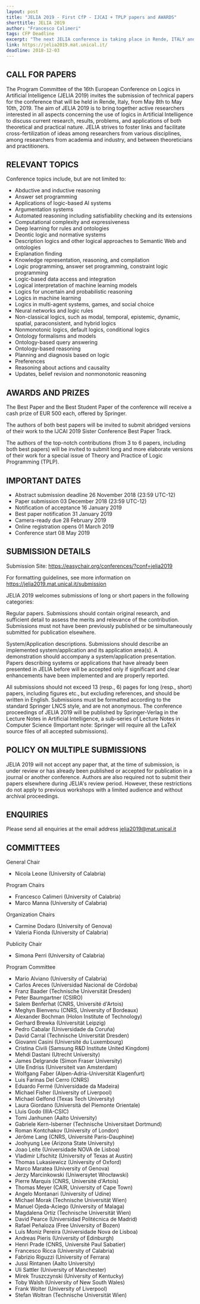 ```yaml
---
layout: post
title: "JELIA 2019 - First CfP - IJCAI + TPLP papers and AWARDS"
shorttitle: JELIA 2019
author: "Francesco Calimeri"
tags: CFP Deadline
excerpt: "The next JELIA conference is taking place in Rende, ITALY and will feature cooperation with IJCAI and TPLP for best papers. Check the submission deadline !"
link: https://jelia2019.mat.unical.it/
deadline: 2018-12-03
---
```


## CALL FOR PAPERS

The Program Committee of the 16th European Conference on Logics in Artificial Intelligence (JELIA 2019) invites the submission of technical papers for the conference that will be held in Rende, Italy, from May 8th to May 10th, 2019. The aim of JELIA 2019 is to bring together active researchers interested in all aspects concerning the use of logics in Artificial Intelligence to discuss current research, results, problems, and applications of both theoretical and practical nature. JELIA strives to foster links and facilitate cross-fertilization of ideas among researchers from various disciplines, among researchers from academia and industry, and between theoreticians and practitioners.


## RELEVANT TOPICS

Conference topics include, but are not limited to: 
* Abductive and inductive reasoning
* Answer set programming
* Applications of logic-based AI systems
* Argumentation systems
* Automated reasoning including satisfiability checking and its extensions
* Computational complexity and expressiveness
* Deep learning for rules and ontologies
* Deontic logic and normative systems
* Description logics and other logical approaches to Semantic Web and ontologies
* Explanation finding
* Knowledge representation, reasoning, and compilation
* Logic programming, answer set programming, constraint logic programming
* Logic-based data access and integration
* Logical interpretation of machine learning models
* Logics for uncertain and probabilistic reasoning
* Logics in machine learning
* Logics in multi-agent systems, games, and social choice
* Neural networks and logic rules
* Non-classical logics, such as modal, temporal, epistemic, dynamic, spatial, paraconsistent, and hybrid logics
* Nonmonotonic logics, default logics, conditional logics
* Ontology formalisms and models
* Ontology-based query answering
* Ontology-based reasoning
* Planning and diagnosis based on logic
* Preferences
* Reasoning about actions and causality
* Updates, belief revision and nonmonotonic reasoning 


## AWARDS AND PRIZES

The Best Paper and the Best Student Paper of the conference will receive a cash prize of EUR 500 each, offered by Springer.

The authors of both best papers will be invited to submit abridged versions of their work to the IJCAI 2019 Sister Conference Best Paper Track.

The authors of the top-notch contributions (from 3 to 6 papers, including both best papers) will be invited to submit long and more elaborate versions of their work for a special issue of Theory and Practice of Logic Programming (TPLP).


## IMPORTANT DATES

+ Abstract submission deadline           	26 November 2018 (23:59 UTC-12)
+ Paper submission                       	03 December 2018 (23:59 UTC-12)
+ Notification of acceptance             	16 January  2019
+ Best paper notification                	31 January  2019
+ Camera-ready due                       	28 February 2019
+ Online registration opens              	01 March    2019
+ Conference start                       	08 May      2019


## SUBMISSION DETAILS

Submission Site: https://easychair.org/conferences/?conf=jelia2019

For formatting guidelines, see more information on https://jelia2019.mat.unical.it/submission

JELIA 2019 welcomes submissions of long or short papers in the following categories: 

Regular papers. Submissions should contain original research, and sufficient detail to assess the merits and relevance of the contribution. Submissions must not have been previously published or be simultaneously submitted for publication elsewhere.

System/Application descriptions. Submissions should describe an implemented system/application and its application area(s). A demonstration should accompany a system/application presentation. Papers describing systems or applications that have already been presented in JELIA before will be accepted only if significant and clear enhancements have been implemented and are properly reported.

All submissions should not exceed 13 (resp., 6) pages for long (resp., short) papers, including figures etc., but excluding references, and should be written in English. Submissions must be formatted according to the standard Springer LNCS style, and are not anonymous. The conference proceedings of JELIA 2019 will be published by Springer-Verlag in the Lecture Notes in Artificial Intelligence, a sub-series of Lecture Notes in Computer Science (Important note: Springer will require all the LaTeX source files of all accepted submissions).


## POLICY ON MULTIPLE SUBMISSIONS

JELIA 2019 will not accept any paper that, at the time of submission, is under review or has already been published or accepted for publication in a journal or another conference. Authors are also required not to submit their papers elsewhere during JELIA's review period. However, these restrictions do not apply to previous workshops with a limited audience and without archival proceedings.


## ENQUIRIES

Please send all enquiries at the email address jelia2019@mat.unical.it


## COMMITTEES

General Chair
* Nicola Leone (University of Calabria)

Program Chairs
* Francesco Calimeri (University of Calabria)
* Marco Manna (University of Calabria)

Organization Chairs
* Carmine Dodaro (University of Genova)
* Valeria Fionda (University of Calabria)

Publicity Chair
* Simona Perri (University of Calabria)

Program Committee
* Mario Alviano (University of Calabria)
* Carlos Areces (Universidad Nacional de Córdoba)
* Franz Baader (Technische Universität Dresden)
* Peter Baumgartner (CSIRO)
* Salem Benferhat (CNRS, Université d'Artois)
* Meghyn Bienvenu (CNRS, University of Bordeaux)
* Alexander Bochman (Holon Institute of Technology)
* Gerhard Brewka (Universität Leipzig)
* Pedro Cabalar (Universidade da Coruña)
* David Carral (Technische Universität Dresden)
* Giovanni Casini (Université du Luxembourg)
* Cristina Civili (Samsung R&D Institute United Kingdom)
* Mehdi Dastani (Utrecht University)
* James Delgrande (Simon Fraser University)
* Ulle Endriss (Universiteit van Amsterdam)
* Wolfgang Faber (Alpen-Adria-Universität Klagenfurt)
* Luis Farinas Del Cerro (CNRS)
* Eduardo Fermé (Universidade da Madeira)
* Michael Fisher (University of Liverpool)
* Michael Gelfond (Texas Tech University)
* Laura Giordano (Università del Piemonte Orientale)
* Lluis Godo (IIIA-CSIC)
* Tomi Janhunen (Aalto University)
* Gabriele Kern-Isberner (Technische Universitaet Dortmund)
* Roman Kontchakov (University of London)
* Jérôme Lang (CNRS, Université Paris-Dauphine)
* Joohyung Lee (Arizona State University)
* Joao Leite (Universidade NOVA de Lisboa)
* Vladimir Lifschitz (University of Texas at Austin)
* Thomas Lukasiewicz (University of Oxford)
* Marco Maratea (University of Genova)
* Jerzy Marcinkowski (Uniwersytet Wrocławski)
* Pierre Marquis (CNRS, Université d'Artois)
* Thomas Meyer (CAIR, University of Cape Town)
* Angelo Montanari (University of Udine)
* Michael Morak (Technische Universität Wien)
* Manuel Ojeda-Aciego (University of Malaga)
* Magdalena Ortiz (Technische Universität Wien)
* David Pearce (Universidad Politécnica de Madrid)
* Rafael Peñaloza (Free University of Bozen)
* Luís Moniz Pereira (Universidade Nova de Lisboa)
* Andreas Pieris (University of Edinburgh)
* Henri Prade (CNRS, Université Paul Sabatier)
* Francesco Ricca (University of Calabria)
* Fabrizio Riguzzi (University of Ferrara)
* Jussi Rintanen (Aalto University)
* Uli Sattler (University of Manchester)
* Mirek Truszczynski (University of Kentucky)
* Toby Walsh (University of New South Wales)
* Frank Wolter (University of Liverpool)
* Stefan Woltran (Technische Universität Wien)
